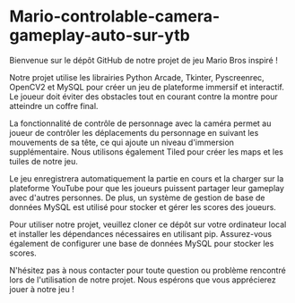 # Mario-controlable-camera-gameplay-auto-sur-ytb

Bienvenue sur le dépôt GitHub de notre projet de jeu Mario Bros inspiré !

Notre projet utilise les librairies Python Arcade, Tkinter, Pyscreenrec, OpenCV2 et MySQL pour créer un jeu de plateforme immersif et interactif. Le joueur doit éviter des obstacles tout en courant contre la montre pour atteindre un coffre final.

La fonctionnalité de contrôle de personnage avec la caméra permet au joueur de contrôler les déplacements du personnage en suivant les mouvements de sa tête, ce qui ajoute un niveau d'immersion supplémentaire. Nous utilisons également Tiled pour créer les maps et les tuiles de notre jeu.

Le jeu enregistrera automatiquement la partie en cours et la charger sur la plateforme YouTube pour que les joueurs puissent partager leur gameplay avec d'autres personnes. De plus, un système de gestion de base de données MySQL est utilisé pour stocker et gérer les scores des joueurs.

Pour utiliser notre projet, veuillez cloner ce dépôt sur votre ordinateur local et installer les dépendances nécessaires en utilisant pip. Assurez-vous également de configurer une base de données MySQL pour stocker les scores.

N'hésitez pas à nous contacter pour toute question ou problème rencontré lors de l'utilisation de notre projet. Nous espérons que vous apprécierez jouer à notre jeu !
